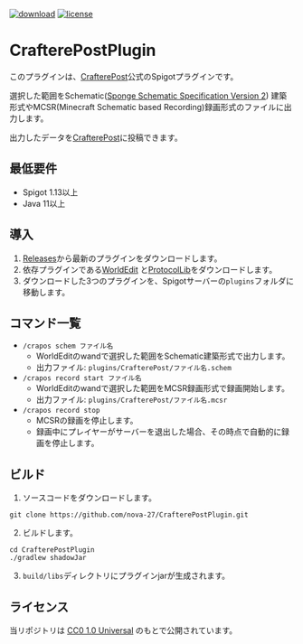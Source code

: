 [![download](https://img.shields.io/github/downloads/nova-27/CrafterePostPlugin/total?color=blue)](https://github.com/nova-27/CrafterePostPlugin/releases)
[![license](https://img.shields.io/github/license/nova-27/CrafterePostPlugin?color=b8b8b8)](https://github.com/nova-27/CrafterePostPlugin/blob/main/LICENSE)

# CrafterePostPlugin

このプラグインは、[CrafterePost](https://crafterepost.netlify.app/)公式のSpigotプラグインです。

選択した範囲をSchematic([Sponge Schematic Specification Version 2](https://github.com/SpongePowered/Schematic-Specification/blob/master/versions/schematic-2.md))
建築形式やMCSR(Minecraft Schematic based Recording)録画形式のファイルに出力します。

出力したデータを[CrafterePost](https://crafterepost.netlify.app/)に投稿できます。

## 最低要件

- Spigot 1.13以上
- Java 11以上

## 導入

1. [Releases](https://github.com/nova-27/CrafterePostPlugin/releases)から最新のプラグインをダウンロードします。
2. 依存プラグインである[WorldEdit](https://dev.bukkit.org/projects/worldedit/files)
   と[ProtocolLib](https://www.spigotmc.org/resources/protocollib.1997/)をダウンロードします。
3. ダウンロードした3つのプラグインを、Spigotサーバーの`plugins`フォルダに移動します。

## コマンド一覧

- `/crapos schem ファイル名`
    - WorldEditのwandで選択した範囲をSchematic建築形式で出力します。
    - 出力ファイル: `plugins/CrafterePost/ファイル名.schem`
- `/crapos record start ファイル名`
    - WorldEditのwandで選択した範囲をMCSR録画形式で録画開始します。
    - 出力ファイル: `plugins/CrafterePost/ファイル名.mcsr`
- `/crapos record stop`
    - MCSRの録画を停止します。
    - 録画中にプレイヤーがサーバーを退出した場合、その時点で自動的に録画を停止します。

## ビルド

1. ソースコードをダウンロードします。

```shell
git clone https://github.com/nova-27/CrafterePostPlugin.git
```

2. ビルドします。

```shell
cd CrafterePostPlugin
./gradlew shadowJar
```

3. `build/libs`ディレクトリにプラグインjarが生成されます。

## ライセンス

当リポジトリは [CC0 1.0 Universal](https://creativecommons.org/publicdomain/zero/1.0/deed) のもとで公開されています。
